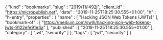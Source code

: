 {
  "kind" : "bookmarks",
  "slug" : "2019/11/i492j",
  "client_id" : "https://micropublish.net",
  "date" : "2019-11-25T18:25:30.555+01:00",
  "h" : "h-entry",
  "properties" : {
    "name" : [ "Hacking JSON Web Tokens (JWTs)" ],
    "bookmark-of" : [ "https://medium.com/swlh/hacking-json-web-tokens-jwts-9122efe91e4a" ],
    "published" : [ "2019-11-25T18:25:30.555+01:00" ],
    "category" : [ "jwt", "security" ]
  },
  "tags" : [ "jwt", "security" ]
}
